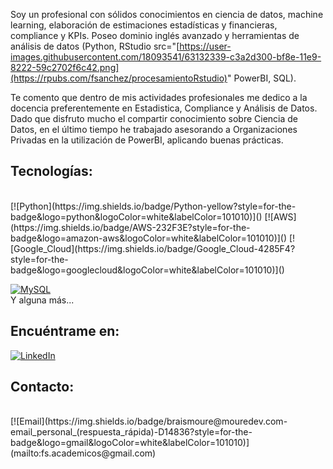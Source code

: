 Soy un profesional con sólidos conocimientos en ciencia de datos, machine learning, elaboración de estimaciones estadísticas y financieras, compliance y KPIs. Poseo dominio inglés avanzado y herramientas de análisis de datos (Python, RStudio src="[https://user-images.githubusercontent.com/18093541/63132339-c3a2d300-bf8e-11e9-8222-59c2702f6c42.png](https://rpubs.com/fsanchez/procesamientoRstudio)" PowerBI, SQL).

Te comento que dentro de mis actividades profesionales me dedico a la docencia preferentemente en Estadistica, Compliance y Análisis de Datos. Dado que disfruto mucho el compartir conocimiento sobre Ciencia de Datos, en el último tiempo he trabajado asesorando a Organizaciones Privadas en la utilización de PowerBI, aplicando buenas prácticas.


## Tecnologías:

</br>
[![Python](https://img.shields.io/badge/Python-yellow?style=for-the-badge&logo=python&logoColor=white&labelColor=101010)]()
[![AWS](https://img.shields.io/badge/AWS-232F3E?style=for-the-badge&logo=amazon-aws&logoColor=white&labelColor=101010)]()
[![Google_Cloud](https://img.shields.io/badge/Google_Cloud-4285F4?style=for-the-badge&logo=googlecloud&logoColor=white&labelColor=101010)]()
</br>

[![MySQL](https://img.shields.io/badge/MySQL-4479A1?style=for-the-badge&logo=mysql&logoColor=white&labelColor=101010)]()
</br>
Y alguna más...

## Encuéntrame en:

[![LinkedIn](https://img.shields.io/badge/LinkedIn-Brais_Moure-0077B5?style=for-the-badge&logo=linkedin&logoColor=white&labelColor=101010)](https://www.linkedin.com/in/freddy-sanchez-vallejos/) 



## Contacto:

</br>
[![Email](https://img.shields.io/badge/braismoure@mouredev.com-email_personal_(respuesta_rápida)-D14836?style=for-the-badge&logo=gmail&logoColor=white&labelColor=101010)](mailto:fs.academicos@gmail.com)

